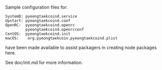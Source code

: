 Sample configuration files for:
```
SystemD: pyeongtaekcoind.service
Upstart: pyeongtaekcoind.conf
OpenRC:  pyeongtaekcoind.openrc
         pyeongtaekcoind.openrcconf
CentOS:  pyeongtaekcoind.init
macOS:    org.pyeongtaekcoin.pyeongtaekcoind.plist
```
have been made available to assist packagers in creating node packages here.

See doc/init.md for more information.
